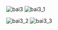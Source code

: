 
![bai3](https://github.com/VanHoang110802/Competitive_Programming/assets/108053955/0477f0d3-4bd0-4cf7-acd0-9b111beda4a2)
![bai3_1](https://github.com/VanHoang110802/Competitive_Programming/assets/108053955/5c35b576-6148-464b-a8fa-cac3a98b1891)

![bai3_2](https://github.com/VanHoang110802/Competitive_Programming/assets/108053955/a0c7b37a-d4d2-4a02-85c2-40958d358702)
![bai3_3](https://github.com/VanHoang110802/Competitive_Programming/assets/108053955/c3746b69-39e0-4f31-b6dc-5e7405662dfc)
